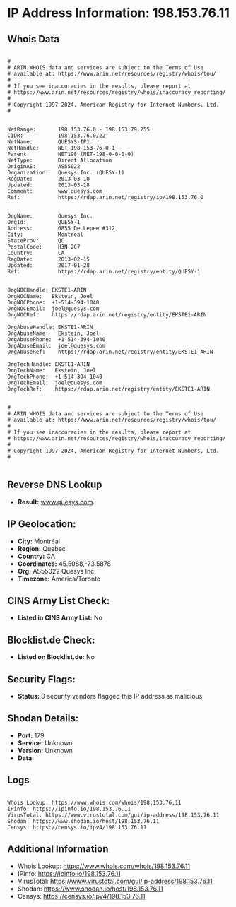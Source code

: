 # IP Address Information: 198.153.76.11

## Whois Data
```

#
# ARIN WHOIS data and services are subject to the Terms of Use
# available at: https://www.arin.net/resources/registry/whois/tou/
#
# If you see inaccuracies in the results, please report at
# https://www.arin.net/resources/registry/whois/inaccuracy_reporting/
#
# Copyright 1997-2024, American Registry for Internet Numbers, Ltd.
#


NetRange:       198.153.76.0 - 198.153.79.255
CIDR:           198.153.76.0/22
NetName:        QUESYS-IP1
NetHandle:      NET-198-153-76-0-1
Parent:         NET198 (NET-198-0-0-0-0)
NetType:        Direct Allocation
OriginAS:       AS55022
Organization:   Quesys Inc. (QUESY-1)
RegDate:        2013-03-18
Updated:        2013-03-18
Comment:        www.quesys.com
Ref:            https://rdap.arin.net/registry/ip/198.153.76.0


OrgName:        Quesys Inc.
OrgId:          QUESY-1
Address:        6855 De Lepee #312
City:           Montreal
StateProv:      QC
PostalCode:     H3N 2C7
Country:        CA
RegDate:        2013-02-15
Updated:        2017-01-28
Ref:            https://rdap.arin.net/registry/entity/QUESY-1


OrgNOCHandle: EKSTE1-ARIN
OrgNOCName:   Ekstein, Joel 
OrgNOCPhone:  +1-514-394-1040 
OrgNOCEmail:  joel@quesys.com
OrgNOCRef:    https://rdap.arin.net/registry/entity/EKSTE1-ARIN

OrgAbuseHandle: EKSTE1-ARIN
OrgAbuseName:   Ekstein, Joel 
OrgAbusePhone:  +1-514-394-1040 
OrgAbuseEmail:  joel@quesys.com
OrgAbuseRef:    https://rdap.arin.net/registry/entity/EKSTE1-ARIN

OrgTechHandle: EKSTE1-ARIN
OrgTechName:   Ekstein, Joel 
OrgTechPhone:  +1-514-394-1040 
OrgTechEmail:  joel@quesys.com
OrgTechRef:    https://rdap.arin.net/registry/entity/EKSTE1-ARIN


#
# ARIN WHOIS data and services are subject to the Terms of Use
# available at: https://www.arin.net/resources/registry/whois/tou/
#
# If you see inaccuracies in the results, please report at
# https://www.arin.net/resources/registry/whois/inaccuracy_reporting/
#
# Copyright 1997-2024, American Registry for Internet Numbers, Ltd.
#


```
## Reverse DNS Lookup
- **Result:** www.quesys.com.

## IP Geolocation:
- **City:** Montréal
- **Region:** Quebec
- **Country:** CA
- **Coordinates:** 45.5088,-73.5878
- **Org:** AS55022 Quesys Inc.
- **Timezone:** America/Toronto

## CINS Army List Check:
- **Listed in CINS Army List:** 
No

## Blocklist.de Check:
- **Listed on Blocklist.de:** 
No

## Security Flags:
- **Status:** 0 security vendors flagged this IP address as malicious

## Shodan Details:
- **Port:** 179
- **Service:** Unknown
- **Version:** Unknown
- **Data:** 

## Logs
```

Whois Lookup: https://www.whois.com/whois/198.153.76.11
IPinfo: https://ipinfo.io/198.153.76.11
VirusTotal: https://www.virustotal.com/gui/ip-address/198.153.76.11
Shodan: https://www.shodan.io/host/198.153.76.11
Censys: https://censys.io/ipv4/198.153.76.11

```
## Additional Information
- Whois Lookup: https://www.whois.com/whois/198.153.76.11
- IPinfo: https://ipinfo.io/198.153.76.11
- VirusTotal: https://www.virustotal.com/gui/ip-address/198.153.76.11
- Shodan: https://www.shodan.io/host/198.153.76.11
- Censys: https://censys.io/ipv4/198.153.76.11

